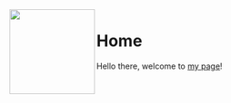 <img align="left" width="150" src="asset/images/alien.gif">

# Home

Hello there, welcome to [my page](https://matteogiorgi.github.io)!
